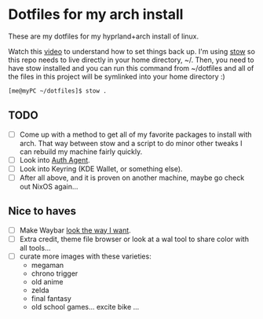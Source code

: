 # Dotfiles for my arch install

These are my dotfiles for my hyprland+arch install of linux.

Watch this [video](https://www.youtube.com/watch?v=y6XCebnB9gs) to understand how to set things back up. I'm using [stow](https://www.gnu.org/software/stow/manual/stow.html) so this repo needs to live directly in your home directory, ~/. Then, you need to have stow installed and you can run this command from ~/dotfiles and all of the files in this project will be symlinked into your home directory :)

``` bash
[me@myPC ~/dotfiles]$ stow .
```

## TODO
* [ ] Come up with a method to get all of my favorite packages to install with arch. That way between stow and a script to do minor other tweaks I can rebuild my machine fairly quickly.
* [ ] Look into [Auth Agent](https://wiki.hyprland.org/Useful-Utilities/Must-have/#authentication-agent).
* [ ] Look into Keyring (KDE Wallet, or something else).
* [ ] After all above, and it is proven on another machine, maybe go check out NixOS again...

## Nice to haves
* [ ] Make Waybar [look the way I want](https://camo.githubusercontent.com/b8805970ca251df50b4f57a8912ee9a875cc6f022ec6a05191ef1e7dff837949/68747470733a2f2f6c696e66696e64656c2e6769746875622e696f2f63646e2f687970726c616e642d707265766965772d622e706e67).
* [ ] Extra credit, theme file browser or look at a wal tool to share color with all tools...
* [ ] curate more images with these varieties:
    - megaman
    - chrono trigger
    - old anime
    - zelda
    - final fantasy
    - old school games... excite bike ...